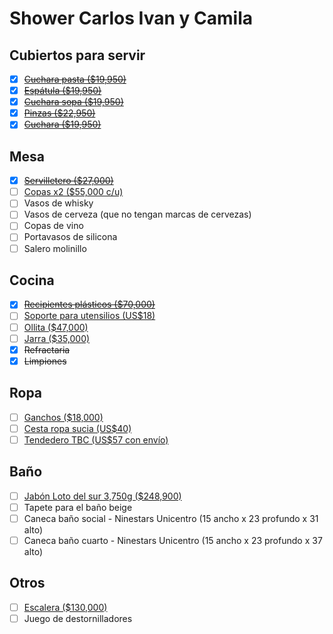 # Shower Carlos Ivan y Camila

## Cubiertos para servir

- [x] ~~[Cuchara pasta ($19,950)](https://www.ambientegourmet.com/cuchara-pasta-en-silicona-gris/p)~~
- [x] ~~[Espátula ($19,950)](https://www.ambientegourmet.com/espatula-en-silicona-gris/p)~~
- [x] ~~[Cuchara sopa ($19,950)](https://www.ambientegourmet.com/cucharon-sopa-en-silicona-gris/p)~~
- [x] ~~[Pinzas ($22,950)](https://www.ambientegourmet.com/pinza-acero-inoxidable-y-silicona-gris/p)~~
- [x] ~~[Cuchara ($19,950)](https://www.ambientegourmet.com/cuchara-en-silicona-gris/p)~~

## Mesa

- [x] ~~[Servilletero ($27,000)](https://www.ambientegourmet.com/servilletero-cuatro-negro/p)~~
- [ ] [Copas x2 ($55,000 c/u)](https://www.amasaceramica.com/product-page/juego-de-shots-copas-x4)
- [ ] Vasos de whisky
- [ ] Vasos de cerveza (que no tengan marcas de cervezas)
- [ ] Copas de vino
- [ ] Portavasos de silicona
- [ ] Salero molinillo

## Cocina

- [x] ~~[Recipientes plásticos ($70,000)](https://articulo.mercadolibre.com.co/MCO-558498655-persal-juego-de-recipientes-plasticos-hermeticos-x-6-_JM)~~
- [ ] [Soporte para utensilios (US$18)](https://a.co/d/8rP33Rk)
- [ ] [Ollita ($47,000)](https://articulo.mercadolibre.com.co/MCO-578807586-jarro-antiadherente-15cm-imusa-talent-_JM?attributes=COLOR_SECONDARY_COLOR:R3Jpcw==)
- [ ] [Jarra ($35,000)](https://www.pepeganga.com/jarra-de-agua-transparente-2-l-1178706/p?idsku=99094&gclid=CjwKCAiA2fmdBhBpEiwA4CcHzWTucRrNXwJ8hOrCNRtRCpHxS7TXCGBLDI5HM7OmyYCshzpx2SFCHBoCNmAQAvD_BwE)
- [x] ~~Refractaria~~
- [x] ~~Limpiones~~

## Ropa

- [ ] [Ganchos ($18,000)](https://articulo.mercadolibre.com.co/MCO-606232469-ganchos-plasticos-para-ropa-negros-bulto-de-50-unidades-_JM)
- [ ] [Cesta ropa sucia (US$40)](https://a.co/d/dkMORbI)
- [ ] [Tendedero TBC (US$57 con envío)](https://a.co/d/1Nil7Tl)

## Baño

- [ ] [Jabón Loto del sur 3,750g ($248,900)](https://www.lotodelsur.com/jabon-liquido-citrus-paradisi-10-8000059/p?idsku=903&gclid=CjwKCAiA2fmdBhBpEiwA4CcHzXT_5GeJBTFiDZXf1xln-C_xcFBX7jP9JZ47AFjwFBwfQ07HjuhvNBoCVfoQAvD_BwE)
- [ ] Tapete para el baño beige
- [ ] Caneca baño social - Ninestars Unicentro (15 ancho x 23 profundo x 31 alto)
- [ ] Caneca baño cuarto - Ninestars Unicentro (15 ancho x 23 profundo x 37 alto)

## Otros

- [ ] [Escalera ($130,000)](https://www.exito.com/escalera-de-dos-pasos-gris-rubbermaid-fg420903cylnd-3049864/p?idsku=3139253&gclid=CjwKCAiA2fmdBhBpEiwA4CcHzWJvI4UZY4ko8sJNZMvHyyUB2g9JwLJ1QJ-s_-tlqeONM2TZhFpbnBoCpkEQAvD_BwE&gclsrc=aw.ds)
- [ ] Juego de destornilladores
